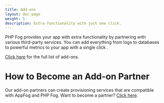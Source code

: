 ```yaml
---
title: Add-ons
layout: doc-page
weight: 5
description: Extra functionality with just one click. 
---
```


PHP Fog provides your app with extra functionality by partnering with various third-party services. You can add everything from logs to databases to powerful metrics to your app with a single click . 

[Click here](https://phpfog.com/addons) for the full list of add-ons.

# How to Become an Add-on Partner

Our add-on partners can create provisioning services that are compatible with AppFog and PHP Fog. Want to become a partner? [Click here](/add-on-partners).
